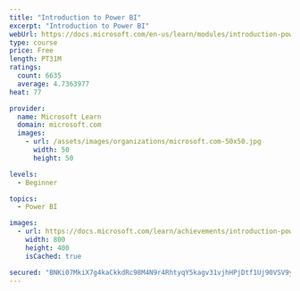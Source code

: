 ```yaml
---
title: "Introduction to Power BI"
excerpt: "Introduction to Power BI"
webUrl: https://docs.microsoft.com/en-us/learn/modules/introduction-power-bi/
type: course
price: Free
length: PT31M
ratings:
  count: 6635
  average: 4.7363977
heat: 77

provider:
  name: Microsoft Learn
  domain: microsoft.com
  images:
    - url: /assets/images/organizations/microsoft.com-50x50.jpg
      width: 50
      height: 50

levels:
  - Beginner

topics:
  - Power BI

images:
  - url: https://docs.microsoft.com/learn/achievements/introduction-power-bi-social.png
    width: 800
    height: 400
    isCached: true

secured: "BNKi07MkiX7g4kaCkkdRc98M4N9r4RhtyqY5kagv31vjhHPjDtf1Uj90VSV9y3VtqHU/1hy+QuAvNUR65oDVErvVNY2eklQyPE788ZnHFAlw/TUJW+3nSiD5B8iJzCeQUiaByEhKgP2CA6YmYLw9w5k7IC2VRFk7ezdW3S2ufnxVw3eycB1CBqpEejM3t2TcdBaPH8rRC2IK6KyHeE8yq1rvQECDR1DdqhDMmb26VMdPQ1rvrhHaBarnnjcG1kik3L0vHl8Kf3m3TNAsz3OrQnNzn9hRCpfIaBm+QX7D4ZRpFF22eGBHFZtKZyG556CzSFbeyg7IAZyCMDzCiqtXYEd5qgLFWNOaUuojkiTlRC2Rgn+vGjTYN+1dhXKVEgl57sxlwU/NCtFsNQGLsQn6vP0qXQgR7LB7f4RIxwRnfH4=;GR7OLGVsy7o0/eLgJFnNvg=="
---
```


